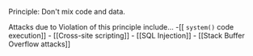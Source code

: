 

Principle: Don't mix code and data.


Attacks due to Violation of this principle include...
	-[[ `system()` code execution]]
	- [[Cross-site scripting]]
	- [[SQL Injection]]
	- [[Stack Buffer Overflow attacks]]
